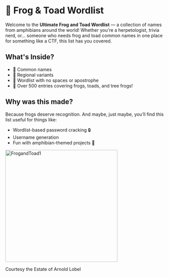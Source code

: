 # 🐸 Frog & Toad Wordlist

Welcome to the **Ultimate Frog and Toad Wordlist** — a collection of names from amphibians around the world! Whether you're a herpetologist, trivia nerd, or... someone who needs frog and toad common names in one place for something like a CTF, this list has you covered.

## What's Inside?
- 🐸 Common names
- 🐸 Regional variants
- 🐸 Wordlist with no spaces or apostrophe
- 🐸 Over 500 entries covering frogs, toads, and tree frogs!

## Why was this made?
Because frogs deserve recognition. And maybe, just maybe, you’ll find this list useful for things like:
- Wordlist-based password cracking 🔒
- Username generation
- Fun with amphibian-themed projects 🐸


<img src="https://github.com/user-attachments/assets/0c4a51a5-bce3-4136-b00f-b7b57d7d17cd" alt="FrogandToad1" width="350"/>

Courtesy the Estate of Arnold Lobel

